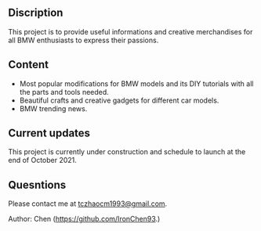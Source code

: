 ## Discription

This project is to provide useful informations and creative merchandises for all BMW enthusiasts to express their passions.

## Content

- Most popular modifications for BMW models and its DIY tutorials with all the parts and tools needed.
- Beautiful crafts and creative gadgets for different car models.
- BMW trending news.

## Current updates

This project is currently under construction and schedule to launch at the end of October 2021.

## Quesntions

Please contact me at <tczhaocm1993@gmail.com>.

Author: Chen (<https://github.com/IronChen93>.)

